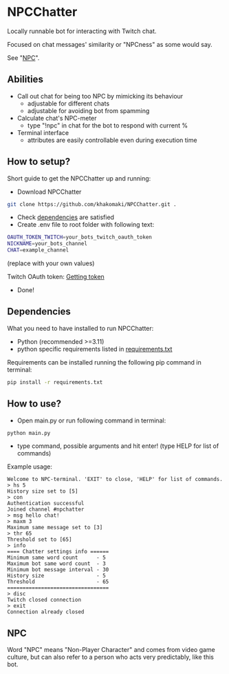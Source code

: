 # NPCChatter

Locally runnable bot for interacting with Twitch chat.

Focused on chat messages' similarity or "NPCness" as some would say.

See "[NPC](#npc)".

## Abilities

- Call out chat for being too NPC by mimicking its behaviour
    - adjustable for different chats
    - adjustable for avoiding bot from spamming
- Calculate chat's NPC-meter
    - type "!npc" in chat for the bot to respond with current %
- Terminal interface
    - attributes are easily controllable even during execution time

## How to setup?

Short guide to get the NPCChatter up and running:

- Download NPCChatter

```bash
git clone https://github.com/khakomaki/NPCChatter.git .
```

- Check [dependencies](#dependencies) are satisfied
- Create .env file to root folder with following text:

```bash
OAUTH_TOKEN_TWITCH=your_bots_twitch_oauth_token
NICKNAME=your_bots_channel
CHAT=example_channel
```

(replace with your own values)

Twitch OAuth token: [Getting token](https://dev.twitch.tv/docs/authentication/getting-tokens-oauth/)

- Done!

## Dependencies
<a name="dependencies"></a>

What you need to have installed to run NPCChatter:

- Python (recommended >=3.11)
- python specific requirements listed in [requirements.txt](requirements.txt)

Requirements can be installed running the following pip command in terminal:

```bash
pip install -r requirements.txt
```

## How to use?

- Open main.py or run following command in terminal:

```bash
python main.py
```

- type command, possible arguments and hit enter! (type HELP for list of commands)

Example usage:

```
Welcome to NPC-terminal. 'EXIT' to close, 'HELP' for list of commands.
> hs 5
History size set to [5]
> con
Authentication successful
Joined channel #npchatter
> msg hello chat!
> maxm 3
Maximum same message set to [3]
> thr 65
Threshold set to [65]
> info
==== Chatter settings info ======
Minimum same word count      - 5
Maximum bot same word count  - 3
Minimum bot message interval - 30
History size                 - 5
Threshold                    - 65
=================================
> disc
Twitch closed connection
> exit
Connection already closed
```

## NPC
<a name="npc"></a>

Word "NPC" means "Non-Player Character" and comes from video game culture, but can also refer to a person who acts very predictably, like this bot.
